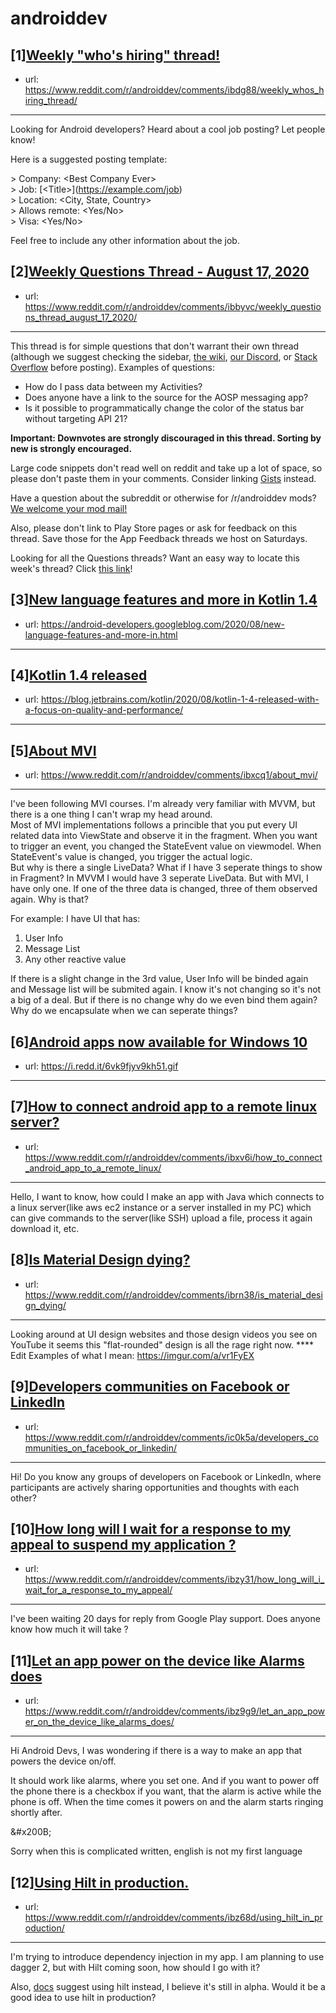 # androiddev
## [1][Weekly "who's hiring" thread!](https://www.reddit.com/r/androiddev/comments/ibdg88/weekly_whos_hiring_thread/)
- url: https://www.reddit.com/r/androiddev/comments/ibdg88/weekly_whos_hiring_thread/
---
Looking for Android developers? Heard about a cool job posting? Let people know!

Here is a suggested posting template:

&gt; Company: &lt;Best Company Ever&gt;  
&gt; Job: [&lt;Title&gt;]\(https://example.com/job)  
&gt; Location: &lt;City, State, Country&gt;  
&gt; Allows remote: &lt;Yes/No&gt;  
&gt; Visa: &lt;Yes/No&gt;  

Feel free to include any other information about the job.
## [2][Weekly Questions Thread - August 17, 2020](https://www.reddit.com/r/androiddev/comments/ibbyvc/weekly_questions_thread_august_17_2020/)
- url: https://www.reddit.com/r/androiddev/comments/ibbyvc/weekly_questions_thread_august_17_2020/
---
This thread is for simple questions that don't warrant their own thread (although we suggest checking the sidebar, [the wiki](http://www.reddit.com/r/androiddev/wiki/), [our Discord](https://discord.gg/D2cNrqX), or [Stack Overflow](http://stackoverflow.com) before posting). Examples of questions:

* How do I pass data between my Activities?
* Does anyone have a link to the source for the AOSP messaging app?
* Is it possible to programmatically change the color of the status bar without targeting API 21?

**Important: Downvotes are strongly discouraged in this thread. Sorting by new is strongly encouraged.**

Large code snippets don't read well on reddit and take up a lot of space, so please don't paste them in your comments. Consider linking [Gists](https://gist.github.com) instead.

Have a question about the subreddit or otherwise for /r/androiddev mods? [We welcome your mod mail!](http://www.reddit.com/message/compose?to=%2Fr%2Fandroiddev)

Also, please don't link to Play Store pages or ask for feedback on this thread. Save those for the App Feedback threads we host on Saturdays.

Looking for all the Questions threads? Want an easy way to locate this week's thread? Click [this link](https://www.reddit.com/r/androiddev/search?q=title%3A%22questions+thread%22+author%3A%22AutoModerator%22&amp;restrict_sr=on&amp;sort=new&amp;t=all)!
## [3][New language features and more in Kotlin 1.4](https://www.reddit.com/r/androiddev/comments/ibxm5o/new_language_features_and_more_in_kotlin_14/)
- url: https://android-developers.googleblog.com/2020/08/new-language-features-and-more-in.html
---

## [4][Kotlin 1.4 released](https://www.reddit.com/r/androiddev/comments/ibixya/kotlin_14_released/)
- url: https://blog.jetbrains.com/kotlin/2020/08/kotlin-1-4-released-with-a-focus-on-quality-and-performance/
---

## [5][About MVI](https://www.reddit.com/r/androiddev/comments/ibxcq1/about_mvi/)
- url: https://www.reddit.com/r/androiddev/comments/ibxcq1/about_mvi/
---
I've been following MVI courses. I'm already very familiar with MVVM, but there is a one thing I can't wrap my head around.   
Most of MVI implementations follows a princible that you put every UI related data into ViewState and observe it in the fragment. When you want to trigger an event, you changed the StateEvent value on viewmodel. When StateEvent's value is changed, you trigger the actual logic.   
But why is there a single LiveData? What if I have 3 seperate things to show in Fragment? In MVVM I would have 3 seperate LiveData. But with MVI, I have only one. If one of the three data is changed, three of them observed again. Why is that?

  
For example: I have UI that has:  
1. User Info  
2. Message List  
3. Any other reactive value

  
If there is a slight change in the 3rd value, User Info will be binded again and Message list will be submited again. I know it's not changing so it's not a big of a deal. But if there is no change why do we even bind them again? Why do we encapsulate when we can seperate things?
## [6][Android apps now available for Windows 10](https://www.reddit.com/r/androiddev/comments/ibdrjf/android_apps_now_available_for_windows_10/)
- url: https://i.redd.it/6vk9fjyv9kh51.gif
---

## [7][How to connect android app to a remote linux server?](https://www.reddit.com/r/androiddev/comments/ibxv6i/how_to_connect_android_app_to_a_remote_linux/)
- url: https://www.reddit.com/r/androiddev/comments/ibxv6i/how_to_connect_android_app_to_a_remote_linux/
---
Hello,
I want to know, how could I make an app with Java which connects to a linux server(like aws ec2 instance or a server installed in my PC) which can give commands to the server(like SSH) upload a file, process it again download it, etc.
## [8][Is Material Design dying?](https://www.reddit.com/r/androiddev/comments/ibrn38/is_material_design_dying/)
- url: https://www.reddit.com/r/androiddev/comments/ibrn38/is_material_design_dying/
---
Looking around at UI design websites and those design videos you see on YouTube it seems this "flat-rounded" design is all the rage right now.
**** Edit
Examples of what I mean: https://imgur.com/a/vr1FyEX
## [9][Developers communities on Facebook or LinkedIn](https://www.reddit.com/r/androiddev/comments/ic0k5a/developers_communities_on_facebook_or_linkedin/)
- url: https://www.reddit.com/r/androiddev/comments/ic0k5a/developers_communities_on_facebook_or_linkedin/
---
Hi! Do you know any groups of developers on Facebook or LinkedIn, where participants are actively sharing opportunities and thoughts with each other?
## [10][How long will I wait for a response to my appeal to suspend my application ?](https://www.reddit.com/r/androiddev/comments/ibzy31/how_long_will_i_wait_for_a_response_to_my_appeal/)
- url: https://www.reddit.com/r/androiddev/comments/ibzy31/how_long_will_i_wait_for_a_response_to_my_appeal/
---
I've been waiting 20 days for reply from Google Play support. Does anyone know how much it will take ?
## [11][Let an app power on the device like Alarms does](https://www.reddit.com/r/androiddev/comments/ibz9g9/let_an_app_power_on_the_device_like_alarms_does/)
- url: https://www.reddit.com/r/androiddev/comments/ibz9g9/let_an_app_power_on_the_device_like_alarms_does/
---
Hi Android Devs, I was wondering if there is a way to make an app that powers the device on/off.

It should work like alarms, where you set one. And if you want to power off the phone there is a checkbox if you want, that the alarm is active while the phone is off. When the time comes it powers on and the alarm starts ringing shortly after.

&amp;#x200B;

Sorry when this is complicated written, english is not my first language
## [12][Using Hilt in production.](https://www.reddit.com/r/androiddev/comments/ibz68d/using_hilt_in_production/)
- url: https://www.reddit.com/r/androiddev/comments/ibz68d/using_hilt_in_production/
---
I'm trying to introduce dependency injection in my app.  I am planning to use dagger 2, but with Hilt coming soon, how should I go with it?

Also, [docs](https://developer.android.com/training/dependency-injection/dagger-android) suggest using hilt instead, I believe it's still in alpha. Would it be a good idea to use hilt in production?
